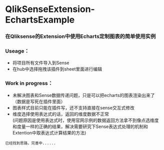 # QlikSenseExtension-EchartsExample
### 在Qliksense的Extension中使用Echarts定制图表的简单使用实例

### Useage：
-  将项目所有文件导入到Sense
-  在hub中选择拖拽该插件到sheet里面进行编辑


### Work in progress：
-   未解决图表和Sense数据传递问题，只是可以把echarts的图表渲染出来了（数据是写死在插件里面）
-   图表样式目前只能在插件写，还不支持直接在sense交互式修改
-   维度选择使用表达式的话，返回的维度数据不正常  
(问题原因是使用表达式时，使用官网示例的数据返回方法拿不到像点选维度和度量一样的正确的结果，解决需要研究下Sense表达式处理的机制和Extention中取表达式计算结果的方法)


```已经找到思路，完善中......```
